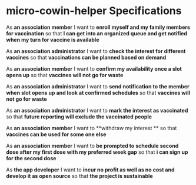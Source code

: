 # micro-cowin-helper Specifications

As **an association member**
I want to **enroll myself and my family members for vaccination**
so that **I can get into an organized queue and get notified when my turn for vaccine is available**

As **an association administrator**
I want to **check the interest for different vaccines**
so that **vaccinations can be planned based on demand**

As **an association member**
I want to **confirm my availability once a slot opens up** 
so that **vaccines will not go for waste**

As **an association administrator**
I want to **send notification to the member when slot opens up and look at confirmed schedules**
so that **vaccines will not go for waste**

As **an association administrator**
I want to **mark the interest as vaccinated**
so that **future reporting will exclude the vaccinated people**

As **an association member**
I want to **withdraw my interest **
so that **vaccines can be used for some one else**

As **an association member**
I want to **be prompted to schedule second dose after my first dose with my preferred week gap**
so that **i can sign up for the second dose**

As **the app developer**
I want to **incur no profit as well as no cost and develop it as open source**
so that **the project is sustainable**
